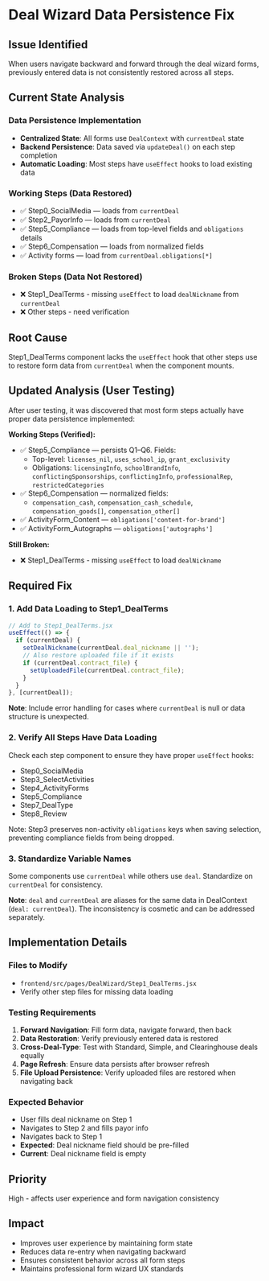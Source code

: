 # Deal Wizard Data Persistence Fix

## Issue Identified
When users navigate backward and forward through the deal wizard forms, previously entered data is not consistently restored across all steps.

## Current State Analysis

### Data Persistence Implementation
- **Centralized State**: All forms use `DealContext` with `currentDeal` state
- **Backend Persistence**: Data saved via `updateDeal()` on each step completion
- **Automatic Loading**: Most steps have `useEffect` hooks to load existing data

### Working Steps (Data Restored)
- ✅ Step0_SocialMedia — loads from `currentDeal`
- ✅ Step2_PayorInfo — loads from `currentDeal`
- ✅ Step5_Compliance — loads from top-level fields and `obligations` details
- ✅ Step6_Compensation — loads from normalized fields
- ✅ Activity forms — load from `currentDeal.obligations[*]`

### Broken Steps (Data Not Restored)
- ❌ Step1_DealTerms - missing `useEffect` to load `dealNickname` from `currentDeal`
- ❌ Other steps - need verification

## Root Cause
Step1_DealTerms component lacks the `useEffect` hook that other steps use to restore form data from `currentDeal` when the component mounts.

## Updated Analysis (User Testing)
After user testing, it was discovered that most form steps actually have proper data persistence implemented:

**Working Steps (Verified):**
- ✅ Step5_Compliance — persists Q1–Q6. Fields:
  - Top-level: `licenses_nil`, `uses_school_ip`, `grant_exclusivity`
  - Obligations: `licensingInfo`, `schoolBrandInfo`, `conflictingSponsorships`, `conflictingInfo`, `professionalRep`, `restrictedCategories`
- ✅ Step6_Compensation — normalized fields:
  - `compensation_cash`, `compensation_cash_schedule`, `compensation_goods[]`, `compensation_other[]`
- ✅ ActivityForm_Content — `obligations['content-for-brand']`
- ✅ ActivityForm_Autographs — `obligations['autographs']`

**Still Broken:**
- ❌ Step1_DealTerms - missing `useEffect` to load `dealNickname`

## Required Fix

### 1. Add Data Loading to Step1_DealTerms
```javascript
// Add to Step1_DealTerms.jsx
useEffect(() => {
  if (currentDeal) {
    setDealNickname(currentDeal.deal_nickname || '');
    // Also restore uploaded file if it exists
    if (currentDeal.contract_file) {
      setUploadedFile(currentDeal.contract_file);
    }
  }
}, [currentDeal]);
```

**Note**: Include error handling for cases where `currentDeal` is null or data structure is unexpected.

### 2. Verify All Steps Have Data Loading
Check each step component to ensure they have proper `useEffect` hooks:
- Step0_SocialMedia
- Step3_SelectActivities  
- Step4_ActivityForms
- Step5_Compliance
- Step7_DealType
- Step8_Review

Note: Step3 preserves non-activity `obligations` keys when saving selection, preventing compliance fields from being dropped.

### 3. Standardize Variable Names
Some components use `currentDeal` while others use `deal`. Standardize on `currentDeal` for consistency.

**Note**: `deal` and `currentDeal` are aliases for the same data in DealContext (`deal: currentDeal`). The inconsistency is cosmetic and can be addressed separately.

## Implementation Details

### Files to Modify
- `frontend/src/pages/DealWizard/Step1_DealTerms.jsx`
- Verify other step files for missing data loading

### Testing Requirements
1. **Forward Navigation**: Fill form data, navigate forward, then back
2. **Data Restoration**: Verify previously entered data is restored
3. **Cross-Deal-Type**: Test with Standard, Simple, and Clearinghouse deals equally
4. **Page Refresh**: Ensure data persists after browser refresh
5. **File Upload Persistence**: Verify uploaded files are restored when navigating back

### Expected Behavior
- User fills deal nickname on Step 1
- Navigates to Step 2 and fills payor info
- Navigates back to Step 1
- **Expected**: Deal nickname field should be pre-filled
- **Current**: Deal nickname field is empty

## Priority
High - affects user experience and form navigation consistency

## Impact
- Improves user experience by maintaining form state
- Reduces data re-entry when navigating backward
- Ensures consistent behavior across all form steps
- Maintains professional form wizard UX standards 